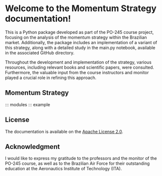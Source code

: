 # Welcome to the Momentum Strategy documentation!
This is a Python package developed as part of the PO-245 course project, focusing on the analysis of the momentum strategy within the Brazilian market. Additionally, the package includes an implementation of a variant of this strategy, along with a detailed study in the main.py notebook, available in the associated GitHub directory.

Throughout the development and implementation of the strategy, various resources, including relevant books and scientific papers, were consulted. Furthermore, the valuable input from the course instructors and monitor played a crucial role in refining this approach.
## Momentum Strategy

::: modules
::: example

## License
The documentation is available on the [Apache License 2.0](https://www.apache.org/licenses/LICENSE-2.0).

## Acknowledgment
I would like to express my gratitude to the professors and the monitor of the PO-245 course, as well as to the Brazilian Air Force for their outstanding education at the Aeronautics Institute of Technology (ITA).
